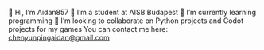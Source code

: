👋 Hi, I’m Aidan857
👀 I’m a student at AISB Budapest
🌱 I’m currently learning programming
💞️ I’m looking to collaborate on Python projects and Godot projects for my games
You can contact me here: chenyunpingaidan@gmail.com

